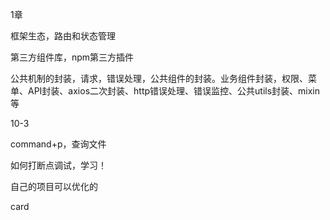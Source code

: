 

1章

框架生态，路由和状态管理

第三方组件库，npm第三方插件

公共机制的封装，请求，错误处理，公共组件的封装。业务组件封装，权限、菜单、API封装、axios二次封装、http错误处理、错误监控、公共utils封装、mixin等





10-3

command+p，查询文件

如何打断点调试，学习！ 



自己的项目可以优化的

card 

